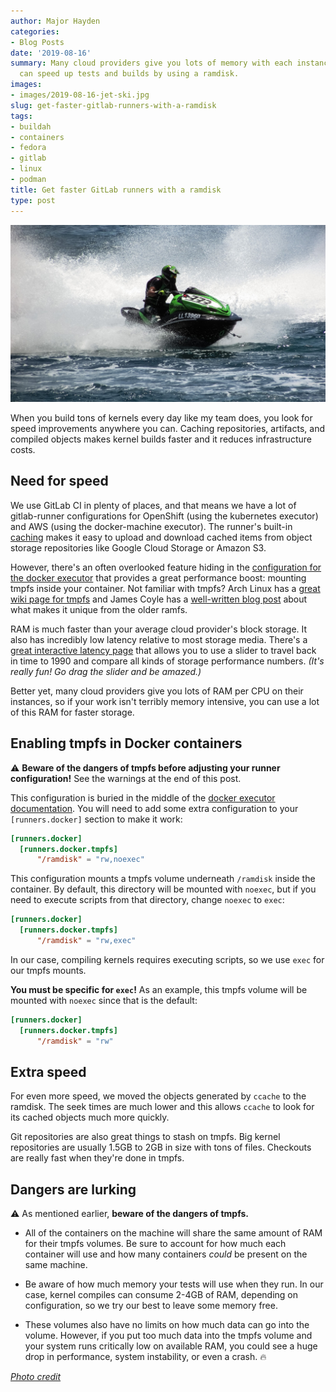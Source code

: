 ```yaml
---
author: Major Hayden
categories:
- Blog Posts
date: '2019-08-16'
summary: Many cloud providers give you lots of memory with each instance and you
  can speed up tests and builds by using a ramdisk.
images:
- images/2019-08-16-jet-ski.jpg
slug: get-faster-gitlab-runners-with-a-ramdisk
tags:
- buildah
- containers
- fedora
- gitlab
- linux
- podman
title: Get faster GitLab runners with a ramdisk
type: post
---
```


![Jet ski moving fast]

When you build tons of kernels every day like my team does, you look for
speed improvements anywhere you can. Caching repositories, artifacts, and
compiled objects makes kernel builds faster and it reduces infrastructure
costs.

## Need for speed

We use GitLab CI in plenty of places, and that means we have a lot of
gitlab-runner configurations for OpenShift (using the kubernetes executor)
and AWS (using the docker-machine executor). The runner's built-in [caching]
makes it easy to upload and download cached items from object storage
repositories like Google Cloud Storage or Amazon S3.

However, there's an often overlooked feature hiding in the [configuration for
the docker executor] that provides a great performance boost: mounting tmpfs
inside your container. Not familiar with tmpfs? Arch Linux has a [great wiki
page for tmpfs] and James Coyle has a [well-written blog post] about what
makes it unique from the older ramfs.

RAM is much faster than your average cloud provider's block storage. It also
has incredibly low latency relative to most storage media. There's a [great
interactive latency page] that allows you to use a slider to travel back in
time to 1990 and compare all kinds of storage performance numbers. *(It's
really fun! Go drag the slider and be amazed.)*

Better yet, many cloud providers give you lots of RAM per CPU on their
instances, so if your work isn't terribly memory intensive, you can use a lot
of this RAM for faster storage.

## Enabling tmpfs in Docker containers

⚠️ **Beware of the dangers of tmpfs before adjusting your runner
configuration!** See the warnings at the end of this post.

This configuration is buried in the middle of the [docker executor
documentation]. You will need to add some extra configuration to your
`[runners.docker]` section to make it work:

```toml
[runners.docker]
  [runners.docker.tmpfs]
      "/ramdisk" = "rw,noexec"
```

This configuration mounts a tmpfs volume underneath `/ramdisk` inside the
container. By default, this directory will be mounted with `noexec`, but if
you need to execute scripts from that directory, change `noexec` to `exec`:

```toml
[runners.docker]
  [runners.docker.tmpfs]
      "/ramdisk" = "rw,exec"
```

In our case, compiling kernels requires executing scripts, so we use `exec`
for our tmpfs mounts.

**You must be specific for `exec`!** As an example, this tmpfs volume will be
mounted with `noexec` since that is the default:

```toml
[runners.docker]
  [runners.docker.tmpfs]
      "/ramdisk" = "rw"
```

## Extra speed

For even more speed, we moved the objects generated by `ccache` to the
ramdisk. The seek times are much lower and this allows `ccache` to look for
its cached objects much more quickly.

Git repositories are also great things to stash on tmpfs. Big kernel
repositories are usually 1.5GB to 2GB in size with tons of files. Checkouts
are really fast when they're done in tmpfs.

## Dangers are lurking

⚠️ As mentioned earlier, **beware of the dangers of tmpfs.**

* All of the containers on the machine will share the same amount of RAM for
  their tmpfs volumes. Be sure to account for how much each container will use
  and how many containers *could* be present on the same machine.

* Be aware of how much memory your tests will use when they run. In our case,
  kernel compiles can consume 2-4GB of RAM, depending on configuration, so we
  try our best to leave some memory free.

* These volumes also have no limits on how much data can go into the volume.
  However, if you put too much data into the tmpfs volume and your system runs
  critically low on available RAM, you could see a huge drop in performance,
  system instability, or even a crash. 🔥

*[Photo credit]*

[caching]: https://docs.gitlab.com/runner/configuration/advanced-configuration.html#the-runnerscache-section
[configuration for the docker executor]: https://docs.gitlab.com/runner/configuration/advanced-configuration.html#the-runnersdocker-section
[great wiki page for tmpfs]: https://wiki.archlinux.org/index.php/Tmpfs
[well-written blog post]: https://www.jamescoyle.net/knowledge/951-the-difference-between-a-tmpfs-and-ramfs-ram-disk
[great interactive latency page]: https://people.eecs.berkeley.edu/~rcs/research/interactive_latency.html
[docker executor documentation]: https://docs.gitlab.com/runner/executors/docker.html#mounting-a-directory-in-ram
[Photo credit]: https://www.maxpixel.net/Water-Jet-Ski-Fast-Speed-Summer-Fun-Sport-1470072
[Jet ski moving fast]: /images/2019-08-16-jet-ski.jpg
